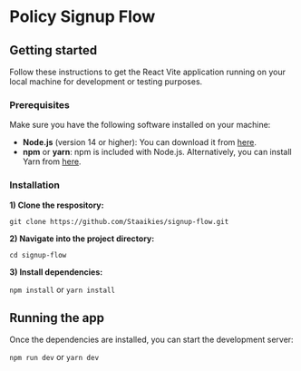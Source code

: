 # Policy Signup Flow 

## Getting started
Follow these instructions to get the React Vite application running on your local machine for development or testing purposes.

### Prerequisites
Make sure you have the following software installed on your machine:
- **Node.js** (version 14 or higher): You can download it from [here](https://nodejs.org/).
- **npm** or **yarn**: npm is included with Node.js. Alternatively, you can install Yarn from [here](https://classic.yarnpkg.com/en/docs/install/).

### Installation
**1) Clone the respository:**

`git clone https://github.com/Staaikies/signup-flow.git`

**2) Navigate into the project directory:**

`cd signup-flow`

**3) Install dependencies:**

`npm install` or `yarn install`


## Running the app

Once the dependencies are installed, you can start the development server:

`npm run dev` or `yarn dev`

